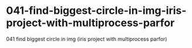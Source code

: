 # 041-find-biggest-circle-in-img-iris-project-with-multiprocess-parfor
041 find biggest circle in img (iris project with multiprocess parfor)

